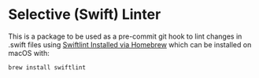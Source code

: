 # Selective (Swift) Linter

This is a package to be used as a pre-commit git hook to lint changes in .swift files using [Swiftlint Installed via Homebrew](https://formulae.brew.sh/formula/swiftlint) which can be installed on macOS with:
```
brew install swiftlint
```
